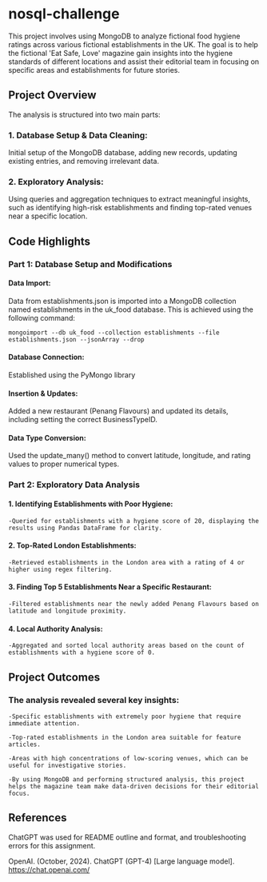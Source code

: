 # nosql-challenge

This project involves using MongoDB to analyze fictional food hygiene ratings across various fictional establishments in the UK. The goal is to help the fictional 'Eat Safe, Love' magazine gain insights into the hygiene standards of different locations and assist their editorial team in focusing on specific areas and establishments for future stories.

## Project Overview
The analysis is structured into two main parts:

### 1. Database Setup & Data Cleaning: 
Initial setup of the MongoDB database, adding new records, updating existing entries, and removing irrelevant data.

### 2. Exploratory Analysis: 
Using queries and aggregation techniques to extract meaningful insights, such as identifying high-risk establishments and finding top-rated venues near a specific location.

## Code Highlights

### Part 1: Database Setup and Modifications

#### Data Import: 
Data from establishments.json is imported into a MongoDB collection named establishments in the uk_food database. This is achieved using the following command:

    mongoimport --db uk_food --collection establishments --file establishments.json --jsonArray --drop
 
#### Database Connection: 
Established using the PyMongo library

#### Insertion & Updates: 
Added a new restaurant (Penang Flavours) and updated its details, including setting the correct BusinessTypeID.

#### Data Type Conversion: 
Used the update_many() method to convert latitude, longitude, and rating values to proper numerical types.

### Part 2: Exploratory Data Analysis

#### 1. Identifying Establishments with Poor Hygiene:
    -Queried for establishments with a hygiene score of 20, displaying the results using Pandas DataFrame for clarity.

#### 2. Top-Rated London Establishments:
    -Retrieved establishments in the London area with a rating of 4 or higher using regex filtering.

#### 3. Finding Top 5 Establishments Near a Specific Restaurant:
    -Filtered establishments near the newly added Penang Flavours based on latitude and longitude proximity.

#### 4. Local Authority Analysis:
    -Aggregated and sorted local authority areas based on the count of establishments with a hygiene score of 0.

## Project Outcomes

### The analysis revealed several key insights:

    -Specific establishments with extremely poor hygiene that require immediate attention.
    
    -Top-rated establishments in the London area suitable for feature articles.
    
    -Areas with high concentrations of low-scoring venues, which can be useful for investigative stories.
    
    -By using MongoDB and performing structured analysis, this project helps the magazine team make data-driven decisions for their editorial focus.


## References

ChatGPT was used for README outline and format, and troubleshooting errors for this assignment.

OpenAI. (October, 2024). ChatGPT (GPT-4) [Large language model]. https://chat.openai.com/

